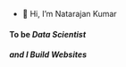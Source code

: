 - 👋 Hi, I’m Natarajan Kumar
<h4>To be<em> Data Scientist<em></h4>
<h5> and I <em> Build Websites <em></h5>
<!---
NatarajanK1407/NatarajanK1407 is a ✨ special ✨ repository because its `README.md` (this file) appears on your GitHub profile.
You can click the Preview link to take a look at your changes.
--->
